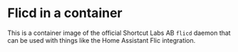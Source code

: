 # Flicd in a container

This is a container image of the official Shortcut Labs AB `flicd` daemon that
can be used with things like the Home Assistant Flic integration.
